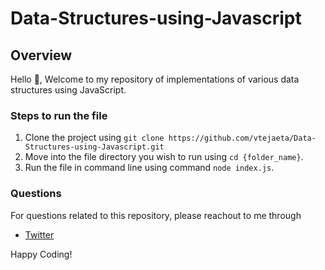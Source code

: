 # Data-Structures-using-Javascript

## Overview
Hello 👋, Welcome to my repository of implementations of various data structures using JavaScript. 

### Steps to run the file
1. Clone the project using `git clone https://github.com/vtejaeta/Data-Structures-using-Javascript.git`
2. Move into the file directory you wish to run using `cd {folder_name}`.
3. Run the file in command line using command `node index.js`.

### Questions

For questions related to this repository, please reachout to me through

- [Twitter](https://twitter.com/vtejaeta9493)

Happy Coding!
